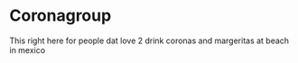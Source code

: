 # Coronagroup
This right here for people dat love 2 drink coronas and margeritas at beach in mexico
